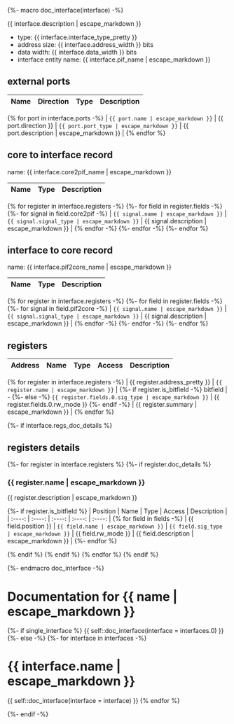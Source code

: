 {%- macro doc_interface(interface) -%}

{{ interface.description | escape_markdown }}

- type: {{ interface.interface_type_pretty }}
- address size: {{ interface.address_width }} bits
- data width: {{ interface.data_width }} bits
- interface entity name: {{ interface.pif_name | escape_markdown }}


## external ports

| Name | Direction | Type | Description |
| :----: |  :----: | :----: | :----: |
{% for port in interface.ports -%}
| `{{ port.name | escape_markdown }}` | {{ port.direction }} | `{{ port.port_type | escape_markdown }}` | {{ port.description | escape_markdown }} |
{% endfor %}

## core to interface record

name: {{ interface.core2pif_name | escape_markdown }}

| Name | Type | Description |
| :----: | :----: | :----: |
{% for register in interface.registers -%}
{%- for field in register.fields -%}
{%- for signal in field.core2pif -%}
| `{{ signal.name | escape_markdown }}` | `{{ signal.signal_type | escape_markdown }}` | {{ signal.description | escape_markdown }} |
{% endfor -%}
{%- endfor -%}
{%- endfor %}

## interface to core record

name: {{ interface.pif2core_name | escape_markdown }}

| Name | Type | Description |
| :----: | :----: | :----: |
{% for register in interface.registers -%}
{%- for field in register.fields -%}
{%- for signal in field.pif2core -%}
| `{{ signal.name | escape_markdown }}` | `{{ signal.signal_type | escape_markdown }}` | {{ signal.description | escape_markdown }} |
{% endfor -%}
{%- endfor -%}
{%- endfor %}

## registers

| Address | Name | Type | Access | Description |
| :----: | :----: | :----: | :----: | :----: |
{% for register in interface.registers -%}
| {{ register.address_pretty }} | `{{ register.name | escape_markdown }}` | 
{%- if register.is_bitfield -%}
bitfield | - 
{%- else -%}
`{{ register.fields.0.sig_type | escape_markdown }}` | {{ register.fields.0.rw_mode }}
{%- endif -%}
| {{ register.summary | escape_markdown }} |
{% endfor %}

{%- if interface.regs_doc_details %}
## registers details

{%- for register in interface.registers %}
{%- if register.doc_details %}
### {{ register.name | escape_markdown }}

{{ register.description | escape_markdown }}

{%- if register.is_bitfield %}
| Position | Name | Type | Access | Description |
| :----: | :----: | :----: | :----: | :----: |
{% for field in fields -%}
| {{ field.position }} | `{{ field.name | escape_markdown }}` | `{{ field.sig_type | escape_markdown }}` | {{ field.rw_mode }} | {{ field.description | escape_markdown }} |
{%- endfor %}

{% endif %}
{% endif %}
{% endfor %}
{% endif %}

{%- endmacro doc_interface -%}
# Documentation for {{ name | escape_markdown }}

{%- if single_interface %}
{{ self::doc_interface(interface = interfaces.0) }}
{%- else -%}
{%- for interface in interfaces -%}

# {{ interface.name | escape_markdown }}

{{ self::doc_interface(interface = interface) }}
{% endfor %}

{%- endif -%}
